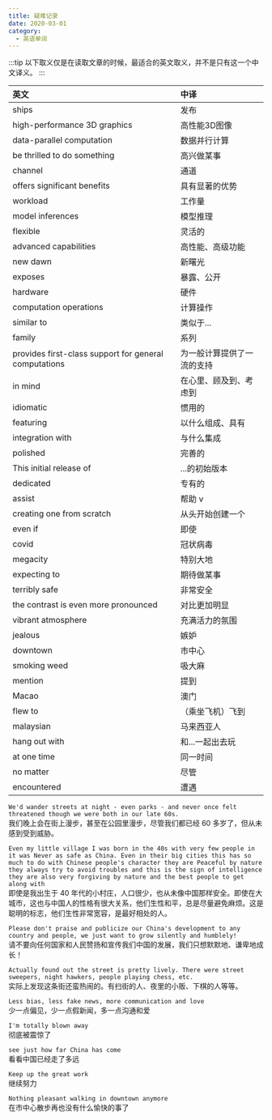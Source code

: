 ```yaml
---
title: 疑难记录
date: 2020-03-01
category:
  - 英语单词
---
```


<!-- more -->

:::tip
以下取义仅是在读取文章的时候，最适合的英文取义，并不是只有这一个中文译义。
:::


| 英文                                                  | 中译                       |
| :---------------------------------------------------- | :------------------------- |
| ships                                                 | 发布                       |
| high-performance 3D graphics                          | 高性能3D图像               |
| data-parallel computation                             | 数据并行计算               |
| be thrilled to do something                           | 高兴做某事                 |
| channel                                               | 通道                       |
| offers significant benefits                           | 具有显著的优势             |
| workload                                              | 工作量                     |
| model inferences                                      | 模型推理                   |
| flexible                                              | 灵活的                     |
| advanced capabilities                                 | 高性能、高级功能           |
| new dawn                                              | 新曙光                     |
| exposes                                               | 暴露、公开                 |
| hardware                                              | 硬件                       |
| computation operations                                | 计算操作                   |
| similar to                                            | 类似于...                  |
| family                                                | 系列                       |
| provides first-class support for general computations | 为一般计算提供了一流的支持 |
| in mind                                               | 在心里、顾及到、考虑到     |
| idiomatic                                             | 惯用的                     |
| featuring                                             | 以什么组成、具有           |
| integration with                                      | 与什么集成                 |
| polished                                              | 完善的                     |
| This initial release of                               | ...的初始版本              |
| dedicated                                             | 专有的                     |
| assist                                                | 帮助 v                     |
| creating one from scratch                             | 从头开始创建一个           |
| even if                                               | 即使                       |
| covid                                                 | 冠状病毒                   |
| megacity                                              | 特别大地                   |
| expecting to                                          | 期待做某事                 |
| terribly safe                                         | 非常安全                   |
| the contrast is even more pronounced                  | 对比更加明显               |
| vibrant atmosphere                                    | 充满活力的氛围             |
| jealous                                               | 嫉妒                       |
| downtown                                              | 市中心                     |
| smoking weed                                          | 吸大麻                     |
| mention                                               | 提到                       |
| Macao                                                 | 澳门                       |
| flew to                                               | （乘坐飞机）飞到           |
| malaysian                                             | 马来西亚人                 |
| hang out with                                         | 和...一起出去玩            |
| at one time                                           | 同一时间                   |
| no matter                                             | 尽管                       |
| encountered                                           | 遭遇                       |



`We'd wander streets at night - even parks - and never once felt threatened though we were both in our late 60s.`  
我们晚上会在街上漫步，甚至在公园里漫步，尽管我们都已经 60 多岁了，但从未感到受到威胁。

`Even my little village I was born in the 40s with very few people in it was Never as safe as China. Even in their big cities this has so much to do with Chinese people's character they are Peaceful by nature they always try to avoid troubles and this is the sign of intelligence they are also very forgiving by nature and the best people to get along with`  
即使是我出生于 40 年代的小村庄，人口很少，也从未像中国那样安全。即使在大城市，这也与中国人的性格有很大关系，他们生性和平，总是尽量避免麻烦。这是聪明的标志，他们生性非常宽容，是最好相处的人。

`Please don't praise and publicize our China's development to any country and people, we just want to grow silently and humblely!`  
请不要向任何国家和人民赞扬和宣传我们中国的发展，我们只想默默地、谦卑地成长！

`Actually found out the street is pretty lively. There were street sweepers, night hawkers, people playing chess, etc.`  
实际上发现这条街还蛮热闹的。有扫街的人、夜里的小贩、下棋的人等等。

`Less bias, less fake news, more communication and love`  
少一点偏见，少一点假新闻，多一点沟通和爱

`I'm totally blown away`  
彻底被震惊了

`see just how far China has come`  
看看中国已经走了多远

`Keep up the great work`  
继续努力

`Nothing pleasant walking in downtown anymore`  
在市中心散步再也没有什么愉快的事了